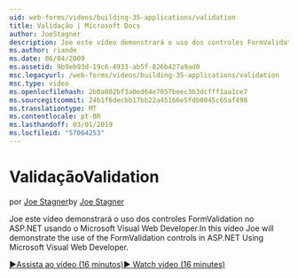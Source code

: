 ```yaml
---
uid: web-forms/videos/building-35-applications/validation
title: Validação | Microsoft Docs
author: JoeStagner
description: Joe este vídeo demonstrará o uso dos controles FormValidation no ASP.NET usando o Microsoft Visual Web Developer.
ms.author: riande
ms.date: 06/04/2009
ms.assetid: 9b9eb93d-19c6-4933-ab5f-826b427a9ad0
msc.legacyurl: /web-forms/videos/building-35-applications/validation
msc.type: video
ms.openlocfilehash: 2b0a802bf3a0ed64e7057beec3b3dcfff1aa1ce7
ms.sourcegitcommit: 24b1f6decbb17bb22a45166e5fdb0845c65af498
ms.translationtype: MT
ms.contentlocale: pt-BR
ms.lasthandoff: 03/01/2019
ms.locfileid: "57064253"
---
```

<a name="validation"></a><span data-ttu-id="8b073-103">Validação</span><span class="sxs-lookup"><span data-stu-id="8b073-103">Validation</span></span>
====================
<span data-ttu-id="8b073-104">por [Joe Stagner](https://github.com/JoeStagner)</span><span class="sxs-lookup"><span data-stu-id="8b073-104">by [Joe Stagner](https://github.com/JoeStagner)</span></span>

<span data-ttu-id="8b073-105">Joe este vídeo demonstrará o uso dos controles FormValidation no ASP.NET usando o Microsoft Visual Web Developer.</span><span class="sxs-lookup"><span data-stu-id="8b073-105">In this video Joe will demonstrate the use of the FormValidation controls in ASP.NET Using Microsoft Visual Web Developer.</span></span>

[<span data-ttu-id="8b073-106">&#9654;Assista ao vídeo (16 minutos)</span><span class="sxs-lookup"><span data-stu-id="8b073-106">&#9654; Watch video (16 minutes)</span></span>](https://channel9.msdn.com/Blogs/ASP-NET-Site-Videos/validation)

